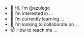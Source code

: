 - 👋 Hi, I’m @azulego
- 👀 I’m interested in ...
- 🌱 I’m currently learning ...
- 💞️ I’m looking to collaborate on ...
- 📫 How to reach me ...

<!---
azulego/azulego is a ✨ special ✨ repository because its `README.md` (this file) appears on your GitHub profile.
You can click the Preview link to take a look at your changes.
--->
